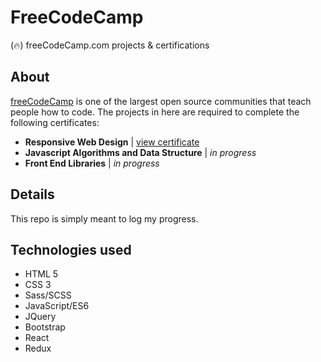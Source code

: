 # FreeCodeCamp
(🔥) freeCodeCamp.com projects &amp; certifications

## About
[freeCodeCamp](https://www.freecodecamp.org/news/about/) is one of the largest open source communities that teach people how to code. The projects in here are required to complete the following certificates:
- **Responsive Web Design** | [view certificate](https://www.freecodecamp.org/certification/fccd051636b-acc9-4bd3-8c3b-1b2ef8c65883/responsive-web-design)
- **Javascript Algorithms and Data Structure** | _in progress_
- **Front End Libraries** | _in progress_

## Details
This repo is simply meant to log my progress. 
 
## Technologies used
- HTML 5
- CSS 3
- Sass/SCSS
- JavaScript/ES6
- JQuery
- Bootstrap
- React
- Redux
    
